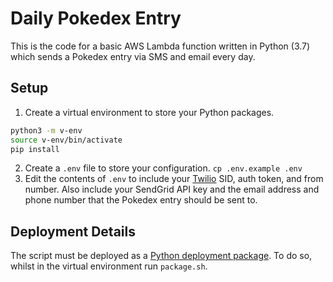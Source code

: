 # Daily Pokedex Entry

This is the code for a basic AWS Lambda function written in Python (3.7) which sends a Pokedex entry via SMS and email every day.

## Setup

1. Create a virtual environment to store your Python packages.
```bash
python3 -m v-env
source v-env/bin/activate
pip install
```
2. Create a `.env` file to store your configuration. `cp .env.example .env`
3. Edit the contents of `.env` to include your [Twilio](https://twilio.com) SID, auth token, and from number. Also include your SendGrid API key and the email address and phone number that the Pokedex entry should be sent to.


## Deployment Details

The script must be deployed as a [Python deployment package](https://docs.aws.amazon.com/lambda/latest/dg/lambda-python-how-to-create-deployment-package.html#python-package-dependencies). To do so, whilst in the virtual environment run `package.sh`.